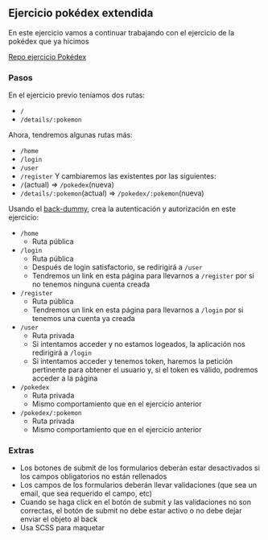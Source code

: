 ## Ejercicio pokédex extendida

En este ejercicio vamos a continuar trabajando con el ejercicio de la pokédex que ya hicimos

[Repo ejercicio Pokédex](https://github.com/TheBridge-FullStackDeveloper/fs-pt2104-react/tree/main/exercise-advanced-pokedex)

### Pasos

En el ejercicio previo teníamos dos rutas:
  - `/`
  - `/details/:pokemon`

Ahora, tendremos algunas rutas más:
  - `/home`
  - `/login`
  - `/user`
  - `/register`
Y cambiaremos las existentes por las siguientes:
  - `/`(actual) => `/pokedex`(nueva)
  - `/details/:pokemon`(actual) => `/pokedex/:pokemon`(nueva)

Usando el [back-dummy](https://github.com/Riftland/back-dummy), crea la autenticación y autorización en este ejercicio:
  - `/home`
    - Ruta pública
  - `/login`
    - Ruta pública
    - Después de login satisfactorio, se redirigirá a `/user`
    - Tendremos un link en esta página para llevarnos a `/register` por si no tenemos ninguna cuenta creada
  - `/register`
    - Ruta pública
    - Tendremos un link en esta página para llevarnos a `/login` por si tenemos una cuenta ya creada
  - `/user`
    - Ruta privada
    - Si intentamos acceder y no estamos logeados, la aplicación nos redirigirá a `/login`
    - Si intentamos acceder y tenemos token, haremos la petición pertinente para obtener el usuario y, si el token es válido, podremos acceder a la página
  - `/pokedex`
    - Ruta privada
    - Mismo comportamiento que en el ejercicio anterior
  - `/pokedex/:pokemon`
    - Ruta privada
    - Mismo comportamiento que en el ejercicio anterior

### Extras

- Los botones de submit de los formularios deberán estar desactivados si los campos obligatorios no están rellenados
- Los campos de los formularios deberán llevar validaciones (que sea un email, que sea requerido el campo, etc)
- Cuando se haga click en el botón de submit y las validaciones no son correctas, el botón de submit no debe estar activo o no debe dejar enviar el objeto al back
- Usa SCSS para maquetar